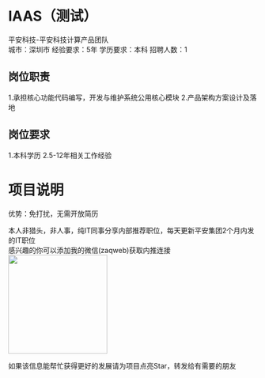 # IAAS（测试）
平安科技-平安科技计算产品团队  
城市：深圳市 经验要求：5年 学历要求：本科  招聘人数：1

## 岗位职责
1.承担核心功能代码编写，开发与维护系统公用核心模块
   2.产品架构方案设计及落地

## 岗位要求
1.本科学历
   2.5-12年相关工作经验

# 项目说明

优势：免打扰，无需开放简历

本人非猎头，非人事，纯IT同事分享内部推荐职位，每天更新平安集团2个月内发的IT职位  
感兴趣的你可以添加我的微信(zaqweb)获取内推连接  
<img src="https://github.com/zaqweb/PA-IT-JOBS/blob/master/WechatICode.jpeg"  height="200" width="200">

如果该信息能帮忙获得更好的发展请为项目点亮Star，转发给有需要的朋友




